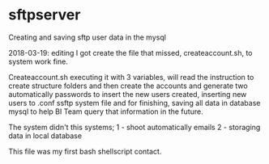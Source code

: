 # sftpserver
Creating and saving sftp user data in the mysql

2018-03-19: editing
I got create the file that missed, createaccount.sh, to system work fine.

Createaccount.sh executing it with 3 variables, will read the instruction to create structure folders and then create the accounts and generate two automatically passwords to insert the new users created, inserting new users to .conf ssftp system file and for finishing, saving all data in database mysql to help BI Team query that information in the future.

The system didn't this systems;
1 - shoot automatically emails
2 - storaging data in local database

This file was my first bash shellscript contact.
